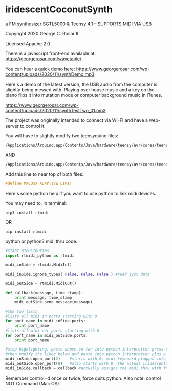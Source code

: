 # iridescentCoconutSynth
a FM synthesizer SGTL5000 & Teensy 4.1 – SUPPORTS MIDI VIA USB


Copyright 2020 George C. Rosar II

Licensed Apache 2.0

There is a javascript front-end available at: 
https://georgerosar.com/wavetable/

You can hear a quick demo here:
https://www.georgerosar.com/wp-content/uploads/2020/11/synthDemo.mp3

Here's a demo of the latest version, the USB audio from the computer is slightly being messed with. Playing over house music and a key on the piano flips it into mutation mode or computer background music in iTunes.

https://www.georgerosar.com/wp-content/uploads/2020/11/synthTestTwo_01.mp3

The project was originally intended to connect via WI-FI and have a web-server to control it.

You will have to slightly modify two teensyduino files:
```bash
/Applications/Arduino.app/Contents/Java/hardware/teensy/avr/cores/teensy3/usb_audio.cpp
```
AND
```bash
/Applications/Arduino.app/Contents/Java/hardware/teensy/avr/cores/teensy4/usb_audio.cpp
```
Add this line to near top of both files:
```cpp
#define MACOSX_ADAPTIVE_LIMIT
```

Here's some python help if you want to use python to link midi devices.

You may need to, in terminal:

```bash
pip3 install rtmidi
```

OR

```bash
pip install rtmidi
```

python or python3 midi thru code:
```python
#START HIGHLIGHTING
import rtmidi_python as rtmidi

midi_inSide = rtmidi.MidiIn()

midi_inSide.ignore_types( False, False, False ) #read sysx data

midi_outSide = rtmidi.MidiOut()

def callback(message, time_stamp):
	print message, time_stamp
	midi_outSide.send_message(message)

#the two lists
#lists all midi in ports starting with 0
for port_name in midi_inSide.ports:
	print port_name
#lists all midi out ports starting with 0
for port_name in midi_outSide.ports:
	print port_name

#stop highlighting. paste above so far into python interpretter press return twice
#then modify the lines below and paste into python interpretter plus a couple of returns
midi_inSide.open_port(2)    #starts with 0, midi keyboard plugged into computer 	RECEIVES HERE
midi_outSide.open_port(8)   #also starts with 0, the actual iridescentCoconutSynth device  SENDS HERE
midi_inSide.callback = callback #actually assigns the midi thru with function callback
```
Remember control+d once or twice, force quits python. Also note: control NOT Command (Mac OS)
